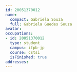 ```yaml
---
id: 20051370012
name:
  compact: Gabriela Souza
  full: Gabriela Guedes Souza
avatar:
occupations:
- id: 20051370012
  type: student
  campus: ifpb-jp
  course: cstsi
  isFinished: true
addresses:
---
```

